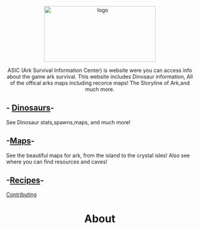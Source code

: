 
<div align="center">
  <img src="https://github.com/user-attachments/assets/0617047f-8770-4dc4-991c-c27c76f3f0f4" alt="logo" width="300" height="150">
</div>
<p align="center"> ASIC (Ark Survival Information Center) is website were you can access info about the game ark survival. This website includes Dinosaur information, All of the offical arks maps including recorce  maps! The Storyline of Ark,and much more. </p>





  
##  - [Dinosaurs](Dinosaurs.md)- 
See Dinosaur stats,spawns,maps, and much more!    

##  -[Maps](maps.md)- 

See the beautiful maps for ark, from the island to the crystal isles! Also see where you can find resources and caves! 

##  -[Recipes](recipes.md)-

[Contributing](#contributing)


<div align="center"> 
 
  # About   

</div> 


                                            




